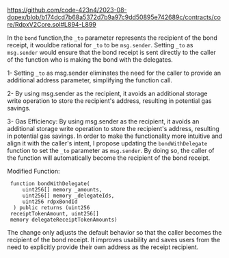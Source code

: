 https://github.com/code-423n4/2023-08-dopex/blob/b174dcd7b68a5372d7b9a97c9dd50895e742689c/contracts/core/RdpxV2Core.sol#L894-L899


In the `bond` function,the `_to` parameter represents the recipient of the bond receipt, it wouldbe rational for `_to` to be `msg.sender`.
Setting `_to` as `msg.sender` would ensure that the bond receipt is sent directly to the caller of the function who is making the bond with the delegates. 

1- Setting `_to` as msg.sender eliminates the need for the caller to provide an additional address parameter, simplifying the function call.

2- By using msg.sender as the recipient, it avoids an additional storage write operation to store the recipient's address, resulting in potential gas savings.

3-  Gas Efficiency: By using msg.sender as the recipient, it avoids an additional storage write operation to store the recipient's address, resulting in potential gas savings.
In order to make the functionality more intuitive and align it with the caller's intent, I propose updating the `bondWithDelegate` function to set the `_to` parameter as `msg.sender`. By doing so, the caller of the function will automatically become the recipient of the bond receipt.

Modified Function:


     function bondWithDelegate(
         uint256[] memory _amounts,
         uint256[] memory _delegateIds,
         uint256 rdpxBondId
      ) public returns (uint256 
     receiptTokenAmount, uint256[]                   
     memory delegateReceiptTokenAmounts)

The change only adjusts the default behavior so that the caller becomes the recipient of the bond receipt. It improves usability and saves users from the need to explicitly provide their own address as the receipt recipient.
